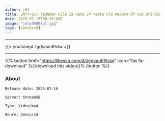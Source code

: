 ```yaml
---
author: j91
title: JMTY-067 Tadaman File 19 Hana 24 Years Old Record Of Cum Drinking And Cumming With A Convenient Friend
date: 2023-07-16T00:15:00Z
image: "jmty00067pl.jpg"
tags: [censored]
---
```

___

{{< youtubepl zgdyauh9tslw >}}
___

{{% button href="https://likessb.com/d/zgdyauh9tslw" icon="fas fa-download" %}}download this video{{% /button %}}
### About

`Release date: 2023-07-16`

`Server: StreamSB`

`Type: Video/mp4`

`Genre:	Censored`